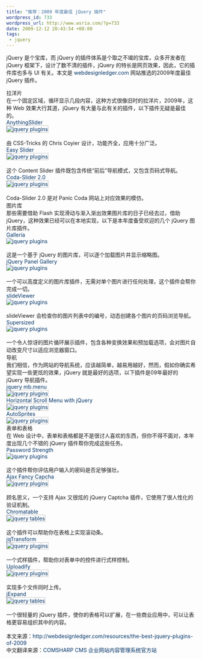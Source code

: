 ```yaml
--- 
title: "推荐：2009 年度最佳 jQuery 插件"
wordpress_id: 733
wordpress_url: http://www.wsria.com/?p=733
date: 2009-12-12 20:43:54 +08:00
tags: 
 - jquery
---
```

<p style="margin-top: 0px; margin-right: 0px; margin-bottom: 1em; margin-left: 0px; padding: 0px;">jQuery 是个宝库，而 jQuery 的插件体系是个取之不竭的宝库，众多开发者在 jQuery 框架下，设计了数不清的插件，jQuery  的特长是网页效果，因此，它的插件库也多与 UI 有关。本文是 <a style="color: #003366; text-decoration: none; padding: 0px; margin: 0px;" href="http://www.webdesignledger.com/">webdesignledger.com</a> 网站推选的2009年度最佳 jQuery 插件。</p>
<p style="margin-top: 0px; margin-right: 0px; margin-bottom: 1em; margin-left: 0px; padding: 0px;">拉洋片 <br style="padding: 0px; margin: 0px;" />在一个固定区域，循环显示几段内容，这种方式很像旧时的拉洋片，2009年，这种 Web 效果大行其道，jQuery 有大量与此有关的插件，以下插件无疑是最佳的。<br style="padding: 0px; margin: 0px;" /><a style="color: #003366; text-decoration: none; padding: 0px; margin: 0px;" href="http://css-tricks.com/anythingslider-jquery-plugin/">AnythingSlider</a> <br style="padding: 0px; margin: 0px;" /><a style="color: #003366; text-decoration: none; padding: 0px; margin: 0px;" href="http://css-tricks.com/anythingslider-jquery-plugin/"><img style="padding: 0px; margin: 0px; border: 1px solid #c0c0c0;" src="http://webdesignledger.com/wp-content/uploads/2009/12/jquery_2009_1.jpg" alt="jquery plugins" /></a><br style="padding: 0px; margin: 0px;" /><!--more--><br style="padding: 0px; margin: 0px;" />由 CSS-Tricks 的 Chris Coyier 设计，功能齐全，应用十分广泛。<br style="padding: 0px; margin: 0px;" /><a style="color: #003366; text-decoration: none; padding: 0px; margin: 0px;" href="http://cssglobe.com/post/5780/easy-slider-17-numeric-navigation-jquery-slider">Easy Slider</a> <br style="padding: 0px; margin: 0px;" /><a style="color: #003366; text-decoration: none; padding: 0px; margin: 0px;" href="http://cssglobe.com/post/5780/easy-slider-17-numeric-navigation-jquery-slider"><img style="padding: 0px; margin: 0px; border: 1px solid #c0c0c0;" src="http://webdesignledger.com/wp-content/uploads/2009/12/jquery_2009_3.jpg" alt="jquery plugins" /></a><br style="padding: 0px; margin: 0px;" /><br style="padding: 0px; margin: 0px;" />这个 Content Slider 插件既包含传统“前后”导航模式，又包含页码式导航。<br style="padding: 0px; margin: 0px;" /><a style="color: #003366; text-decoration: none; padding: 0px; margin: 0px;" href="http://www.ndoherty.biz/tag/coda-slider/">Coda-Slider 2.0</a> <br style="padding: 0px; margin: 0px;" /><a style="color: #003366; text-decoration: none; padding: 0px; margin: 0px;" href="http://www.ndoherty.biz/tag/coda-slider/"><img style="padding: 0px; margin: 0px; border: 1px solid #c0c0c0;" src="http://webdesignledger.com/wp-content/uploads/2009/12/jquery_2009_7.jpg" alt="jquery plugins" /></a><br style="padding: 0px; margin: 0px;" /><br style="padding: 0px; margin: 0px;" />Coda-Slider 2.0 是对 Panic Coda 网站上对应效果的模仿。<br style="padding: 0px; margin: 0px;" />图片库 <br style="padding: 0px; margin: 0px;" />那些需要借助 Flash 实现滑动与渐入渐出效果图片库的日子已经去过，借助 jQuery，这种效果已经可以在本地实现，以下是本年度备受欢迎的几个 jQuery 图片库插件。<br style="padding: 0px; margin: 0px;" /><a style="color: #003366; text-decoration: none; padding: 0px; margin: 0px;" href="http://devkick.com/lab/galleria/">Galleria</a> <br style="padding: 0px; margin: 0px;" /><a style="color: #003366; text-decoration: none; padding: 0px; margin: 0px;" href="http://devkick.com/lab/galleria/"><img style="padding: 0px; margin: 0px; border: 0px initial initial;" src="http://webdesignledger.com/wp-content/uploads/2009/12/jquery_2009_4.jpg" alt="jquery plugins" /></a><br style="padding: 0px; margin: 0px;" /><br style="padding: 0px; margin: 0px;" />这是一个基于 jQuery 的图片库，可以逐个加载图片并显示缩略图。<br style="padding: 0px; margin: 0px;" /><a style="color: #003366; text-decoration: none; padding: 0px; margin: 0px;" href="http://www.catchmyfame.com/2009/08/13/jquery-panel-gallery-1-1-plugin-released/">jQuery Panel Gallery</a> <br style="padding: 0px; margin: 0px;" /><a style="color: #003366; text-decoration: none; padding: 0px; margin: 0px;" href="http://www.catchmyfame.com/2009/08/13/jquery-panel-gallery-1-1-plugin-released/"><img style="padding: 0px; margin: 0px; border: 0px initial initial;" src="http://webdesignledger.com/wp-content/uploads/2009/12/jquery_2009_5.jpg" alt="jquery plugins" /></a><br style="padding: 0px; margin: 0px;" /><br style="padding: 0px; margin: 0px;" />一个可以高度定义的图片库插件，无需对单个图片进行任何处理，这个插件会帮你完成一切。<br style="padding: 0px; margin: 0px;" /><a style="color: #003366; text-decoration: none; padding: 0px; margin: 0px;" href="http://www.gcmingati.net/wordpress/wp-content/lab/jquery/imagestrip/imageslide-plugin.html">slideViewer</a> <br style="padding: 0px; margin: 0px;" /><a style="color: #003366; text-decoration: none; padding: 0px; margin: 0px;" href="http://www.gcmingati.net/wordpress/wp-content/lab/jquery/imagestrip/imageslide-plugin.html"><img style="padding: 0px; margin: 0px; border: 0px initial initial;" src="http://webdesignledger.com/wp-content/uploads/2009/12/jquery_2009_10.jpg" alt="jquery plugins" /></a><br style="padding: 0px; margin: 0px;" /><br style="padding: 0px; margin: 0px;" />slideViewer 会检查你的图片列表中的编号，动态创建各个图片的页码浏览导航。<br style="padding: 0px; margin: 0px;" /><a style="color: #003366; text-decoration: none; padding: 0px; margin: 0px;" href="http://www.buildinternet.com/project/supersized/">Supersized</a> <br style="padding: 0px; margin: 0px;" /><a style="color: #003366; text-decoration: none; padding: 0px; margin: 0px;" href="http://www.buildinternet.com/project/supersized/"><img style="padding: 0px; margin: 0px; border: 0px initial initial;" src="http://webdesignledger.com/wp-content/uploads/2009/12/jquery_2009_6.jpg" alt="jquery plugins" /></a><br style="padding: 0px; margin: 0px;" /><br style="padding: 0px; margin: 0px;" />一个令人惊讶的图片循环展示插件，包含各种变换效果和预加载选项，会对图片自动改变尺寸以适应浏览器窗口。<br style="padding: 0px; margin: 0px;" />导航 <br style="padding: 0px; margin: 0px;" />我们相信，作为网站的导航系统，应该越简单，越易用越好，然而，假如你确实希望实现一些更炫的效果，jQuery 就是最好的选项，以下插件是09年最好的 jQuery 导航插件。<br style="padding: 0px; margin: 0px;" /><a style="color: #003366; text-decoration: none; padding: 0px; margin: 0px;" href="http://pupunzi.open-lab.com/mb-jquery-components/mb-_menu/">jquery mb.menu</a> <br style="padding: 0px; margin: 0px;" /><a style="color: #003366; text-decoration: none; padding: 0px; margin: 0px;" href="http://pupunzi.open-lab.com/mb-jquery-components/mb-_menu/"><img style="padding: 0px; margin: 0px; border: 1px solid #c0c0c0;" src="http://webdesignledger.com/wp-content/uploads/2009/12/jquery_2009_8.jpg" alt="jquery plugins" /></a><br style="padding: 0px; margin: 0px;" /><a style="color: #003366; text-decoration: none; padding: 0px; margin: 0px;" href="http://www.queness.com/post/256/horizontal-scroll-menu-with-jquery-tutorial">Horizontal Scroll Menu with jQuery </a><br style="padding: 0px; margin: 0px;" /><a style="color: #003366; text-decoration: none; padding: 0px; margin: 0px;" href="http://www.queness.com/post/256/horizontal-scroll-menu-with-jquery-tutorial"><img style="padding: 0px; margin: 0px; border: 1px solid #c0c0c0;" src="http://webdesignledger.com/wp-content/uploads/2009/12/jquery_2009_16.jpg" alt="jquery plugins" /></a><br style="padding: 0px; margin: 0px;" /><a style="color: #003366; text-decoration: none; padding: 0px; margin: 0px;" href="http://www.newmediacampaigns.com/page/autosprites-jquery-menu-plugin">AutoSprites</a> <br style="padding: 0px; margin: 0px;" /><a style="color: #003366; text-decoration: none; padding: 0px; margin: 0px;" href="http://www.newmediacampaigns.com/page/autosprites-jquery-menu-plugin"><img style="padding: 0px; margin: 0px; border: 1px solid #c0c0c0;" src="http://webdesignledger.com/wp-content/uploads/2009/12/jquery_2009_9.jpg" alt="jquery plugins" /></a><br style="padding: 0px; margin: 0px;" />表单和表格 <br style="padding: 0px; margin: 0px;" />在 Web 设计中，表单和表格都是不是很讨人喜欢的东西，但你不得不面对，本年度出现几个不错的 jQuery 插件帮你完成这些任务。<br style="padding: 0px; margin: 0px;" /><a style="color: #003366; text-decoration: none; padding: 0px; margin: 0px;" href="http://www.unwrongest.com/projects/password-strength/">Password Strength</a> <br style="padding: 0px; margin: 0px;" /><a style="color: #003366; text-decoration: none; padding: 0px; margin: 0px;" href="http://www.unwrongest.com/projects/password-strength/"><img style="padding: 0px; margin: 0px; border: 0px initial initial;" src="http://webdesignledger.com/wp-content/uploads/2009/12/jquery_2009_12.jpg" alt="jquery plugins" /></a><br style="padding: 0px; margin: 0px;" /><br style="padding: 0px; margin: 0px;" />这个插件帮你评估用户输入的密码是否足够强壮。<br style="padding: 0px; margin: 0px;" /><a style="color: #003366; text-decoration: none; padding: 0px; margin: 0px;" href="http://www.webdesignbeach.com/beachbar/ajax-fancy-captcha-jquery-plugin">Ajax Fancy Capcha</a> <br style="padding: 0px; margin: 0px;" /><a style="color: #003366; text-decoration: none; padding: 0px; margin: 0px;" href="http://www.webdesignbeach.com/beachbar/ajax-fancy-captcha-jquery-plugin"><img style="padding: 0px; margin: 0px; border: 1px solid #c0c0c0;" src="http://webdesignledger.com/wp-content/uploads/2009/12/jquery_2009_13.jpg" alt="jquery plugins" /></a><br style="padding: 0px; margin: 0px;" /><br style="padding: 0px; margin: 0px;" />顾名思义，一个支持 Ajax 又很炫的 jQuery Captcha 插件，它使用了很人性化的验证机制。<br style="padding: 0px; margin: 0px;" /><a style="color: #003366; text-decoration: none; padding: 0px; margin: 0px;" href="http://www.chromaloop.com/posts/chromatable-jquery-plugin">Chromatable</a> <br style="padding: 0px; margin: 0px;" /><a style="color: #003366; text-decoration: none; padding: 0px; margin: 0px;" href="http://www.chromaloop.com/posts/chromatable-jquery-plugin"><img style="padding: 0px; margin: 0px; border: 1px solid #c0c0c0;" src="http://webdesignledger.com/wp-content/uploads/2009/11/jquery_tables_10.jpg" alt="jquery tables" /></a><br style="padding: 0px; margin: 0px;" /><br style="padding: 0px; margin: 0px;" />这个插件可以帮助你在表格上实现滚动条。<br style="padding: 0px; margin: 0px;" /><a style="color: #003366; text-decoration: none; padding: 0px; margin: 0px;" href="http://www.dfc-e.com/metiers/multimedia/opensource/jqtransform/">jqTransform</a> <br style="padding: 0px; margin: 0px;" /><a style="color: #003366; text-decoration: none; padding: 0px; margin: 0px;" href="http://www.dfc-e.com/metiers/multimedia/opensource/jqtransform/"><img style="padding: 0px; margin: 0px; border: 1px solid #c0c0c0;" src="http://webdesignledger.com/wp-content/uploads/2009/12/jquery_2009_14.jpg" alt="jquery plugins" /></a><br style="padding: 0px; margin: 0px;" /><br style="padding: 0px; margin: 0px;" />一个式样插件，帮助你对表单中的控件进行式样控制。<br style="padding: 0px; margin: 0px;" /><a style="color: #003366; text-decoration: none; padding: 0px; margin: 0px;" href="http://www.uploadify.com/">Uploadify</a> <br style="padding: 0px; margin: 0px;" /><a style="color: #003366; text-decoration: none; padding: 0px; margin: 0px;" href="http://www.uploadify.com/"><img style="padding: 0px; margin: 0px; border: 1px solid #c0c0c0;" src="http://webdesignledger.com/wp-content/uploads/2009/12/jquery_2009_15.jpg" alt="jquery plugins" /></a><br style="padding: 0px; margin: 0px;" /><br style="padding: 0px; margin: 0px;" />实现多个文件同时上传。<br style="padding: 0px; margin: 0px;" /><a style="color: #003366; text-decoration: none; padding: 0px; margin: 0px;" href="http://www.jankoatwarpspeed.com/post/2009/07/20/Expand-table-rows-with-jQuery-jExpand-plugin.aspx">jExpand </a><br style="padding: 0px; margin: 0px;" /><a style="color: #003366; text-decoration: none; padding: 0px; margin: 0px;" href="http://www.jankoatwarpspeed.com/post/2009/07/20/Expand-table-rows-with-jQuery-jExpand-plugin.aspx"><img style="padding: 0px; margin: 0px; border: 1px solid #c0c0c0;" src="http://webdesignledger.com/wp-content/uploads/2009/11/jquery_tables_1.jpg" alt="jquery tables" /></a><br style="padding: 0px; margin: 0px;" /><br style="padding: 0px; margin: 0px;" />一个很轻量的 jQuery 插件，使你的表格可以扩展，在一些商业应用中，可以让表格更容易组织其中的内容。<br style="padding: 0px; margin: 0px;" /><br style="padding: 0px; margin: 0px;" />本文来源：<a style="color: #003366; text-decoration: none; padding: 0px; margin: 0px;" href="http://webdesignledger.com/resources/the-best-jquery-plugins-of-2009">http://webdesignledger.com/resources/the-best-jquery-plugins-of-2009</a><br style="padding: 0px; margin: 0px;" />中文翻译来源：<a style="color: #003366; text-decoration: none; padding: 0px; margin: 0px;" href="http://www.comsharp.com/">COMSHARP CMS 企业网站内容管理系统官方站</a></p>
